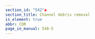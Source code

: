 ```yaml
---
section_id: "542"a
section_title: Channel debris removal
is_element: true
abbr: CDR
page_in_manual: 540-5
---
```

